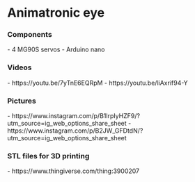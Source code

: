 # Animatronic eye

<h3>Components</h3>
- 4 MG90S servos
- Arduino nano

<h3>Videos</h3>
- https://youtu.be/7yTnE6EQRpM
- https://youtu.be/liAxrif94-Y

<h3>Pictures</h3>
- https://www.instagram.com/p/B1lrpIyHZF9/?utm_source=ig_web_options_share_sheet
- https://www.instagram.com/p/B2JW_GFDtdN/?utm_source=ig_web_options_share_sheet

<h3>STL files for 3D printing</h3>
- https://www.thingiverse.com/thing:3900207
